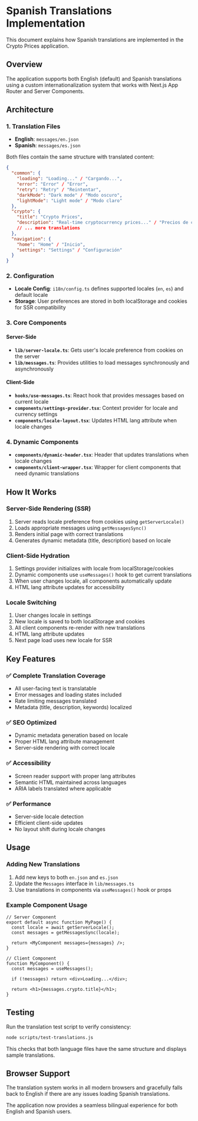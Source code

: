 # Spanish Translations Implementation

This document explains how Spanish translations are implemented in the Crypto Prices application.

## Overview

The application supports both English (default) and Spanish translations using a custom internationalization system that works with Next.js App Router and Server Components.

## Architecture

### 1. Translation Files

- **English**: `messages/en.json`
- **Spanish**: `messages/es.json`

Both files contain the same structure with translated content:

```json
{
  "common": {
    "loading": "Loading..." / "Cargando...",
    "error": "Error" / "Error",
    "retry": "Retry" / "Reintentar",
    "darkMode": "Dark mode" / "Modo oscuro",
    "lightMode": "Light mode" / "Modo claro"
  },
  "crypto": {
    "title": "Crypto Prices",
    "description": "Real-time cryptocurrency prices..." / "Precios de criptomonedas...",
    // ... more translations
  },
  "navigation": {
    "home": "Home" / "Inicio",
    "settings": "Settings" / "Configuración"
  }
}
```

### 2. Configuration

- **Locale Config**: `i18n/config.ts` defines supported locales (`en`, `es`) and default locale
- **Storage**: User preferences are stored in both localStorage and cookies for SSR compatibility

### 3. Core Components

#### Server-Side

- **`lib/server-locale.ts`**: Gets user's locale preference from cookies on the server
- **`lib/messages.ts`**: Provides utilities to load messages synchronously and asynchronously

#### Client-Side

- **`hooks/use-messages.ts`**: React hook that provides messages based on current locale
- **`components/settings-provider.tsx`**: Context provider for locale and currency settings
- **`components/locale-layout.tsx`**: Updates HTML lang attribute when locale changes

### 4. Dynamic Components

- **`components/dynamic-header.tsx`**: Header that updates translations when locale changes
- **`components/client-wrapper.tsx`**: Wrapper for client components that need dynamic translations

## How It Works

### Server-Side Rendering (SSR)

1. Server reads locale preference from cookies using `getServerLocale()`
2. Loads appropriate messages using `getMessagesSync()`
3. Renders initial page with correct translations
4. Generates dynamic metadata (title, description) based on locale

### Client-Side Hydration

1. Settings provider initializes with locale from localStorage/cookies
2. Dynamic components use `useMessages()` hook to get current translations
3. When user changes locale, all components automatically update
4. HTML lang attribute updates for accessibility

### Locale Switching

1. User changes locale in settings
2. New locale is saved to both localStorage and cookies
3. All client components re-render with new translations
4. HTML lang attribute updates
5. Next page load uses new locale for SSR

## Key Features

### ✅ Complete Translation Coverage

- All user-facing text is translatable
- Error messages and loading states included
- Rate limiting messages translated
- Metadata (title, description, keywords) localized

### ✅ SEO Optimized

- Dynamic metadata generation based on locale
- Proper HTML lang attribute management
- Server-side rendering with correct locale

### ✅ Accessibility

- Screen reader support with proper lang attributes
- Semantic HTML maintained across languages
- ARIA labels translated where applicable

### ✅ Performance

- Server-side locale detection
- Efficient client-side updates
- No layout shift during locale changes

## Usage

### Adding New Translations

1. Add new keys to both `en.json` and `es.json`
2. Update the `Messages` interface in `lib/messages.ts`
3. Use translations in components via `useMessages()` hook or props

### Example Component Usage

```tsx
// Server Component
export default async function MyPage() {
  const locale = await getServerLocale();
  const messages = getMessagesSync(locale);

  return <MyComponent messages={messages} />;
}

// Client Component
function MyComponent() {
  const messages = useMessages();

  if (!messages) return <div>Loading...</div>;

  return <h1>{messages.crypto.title}</h1>;
}
```

## Testing

Run the translation test script to verify consistency:

```bash
node scripts/test-translations.js
```

This checks that both language files have the same structure and displays sample translations.

## Browser Support

The translation system works in all modern browsers and gracefully falls back to English if there are any issues loading Spanish translations.

The application now provides a seamless bilingual experience for both English and Spanish users.
